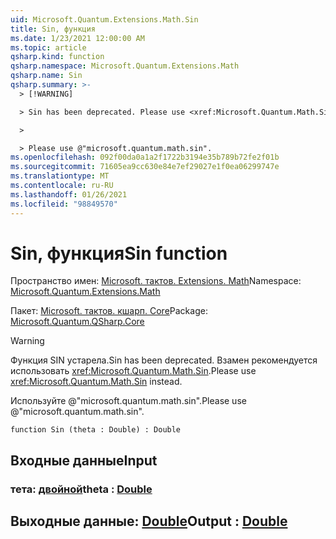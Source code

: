 ```yaml
---
uid: Microsoft.Quantum.Extensions.Math.Sin
title: Sin, функция
ms.date: 1/23/2021 12:00:00 AM
ms.topic: article
qsharp.kind: function
qsharp.namespace: Microsoft.Quantum.Extensions.Math
qsharp.name: Sin
qsharp.summary: >-
  > [!WARNING]

  > Sin has been deprecated. Please use <xref:Microsoft.Quantum.Math.Sin> instead.

  >

  > Please use @"microsoft.quantum.math.sin".
ms.openlocfilehash: 092f00da0a1a2f1722b3194e35b789b72fe2f01b
ms.sourcegitcommit: 71605ea9cc630e84e7ef29027e1f0ea06299747e
ms.translationtype: MT
ms.contentlocale: ru-RU
ms.lasthandoff: 01/26/2021
ms.locfileid: "98849570"
---
```

# <a name="sin-function"></a><span data-ttu-id="382eb-102">Sin, функция</span><span class="sxs-lookup"><span data-stu-id="382eb-102">Sin function</span></span>

<span data-ttu-id="382eb-103">Пространство имен: [Microsoft. тактов. Extensions. Math](xref:Microsoft.Quantum.Extensions.Math)</span><span class="sxs-lookup"><span data-stu-id="382eb-103">Namespace: [Microsoft.Quantum.Extensions.Math](xref:Microsoft.Quantum.Extensions.Math)</span></span>

<span data-ttu-id="382eb-104">Пакет: [Microsoft. тактов. кшарп. Core](https://nuget.org/packages/Microsoft.Quantum.QSharp.Core)</span><span class="sxs-lookup"><span data-stu-id="382eb-104">Package: [Microsoft.Quantum.QSharp.Core](https://nuget.org/packages/Microsoft.Quantum.QSharp.Core)</span></span>


> [!WARNING]
> <span data-ttu-id="382eb-105">Функция SIN устарела.</span><span class="sxs-lookup"><span data-stu-id="382eb-105">Sin has been deprecated.</span></span> <span data-ttu-id="382eb-106">Взамен рекомендуется использовать <xref:Microsoft.Quantum.Math.Sin>.</span><span class="sxs-lookup"><span data-stu-id="382eb-106">Please use <xref:Microsoft.Quantum.Math.Sin> instead.</span></span>
>
> <span data-ttu-id="382eb-107">Используйте @"microsoft.quantum.math.sin".</span><span class="sxs-lookup"><span data-stu-id="382eb-107">Please use @"microsoft.quantum.math.sin".</span></span>



```qsharp
function Sin (theta : Double) : Double
```


## <a name="input"></a><span data-ttu-id="382eb-108">Входные данные</span><span class="sxs-lookup"><span data-stu-id="382eb-108">Input</span></span>

### <a name="theta--double"></a><span data-ttu-id="382eb-109">тета: [двойной](xref:microsoft.quantum.lang-ref.double)</span><span class="sxs-lookup"><span data-stu-id="382eb-109">theta : [Double](xref:microsoft.quantum.lang-ref.double)</span></span>





## <a name="output--double"></a><span data-ttu-id="382eb-110">Выходные данные: [Double](xref:microsoft.quantum.lang-ref.double)</span><span class="sxs-lookup"><span data-stu-id="382eb-110">Output : [Double](xref:microsoft.quantum.lang-ref.double)</span></span>

